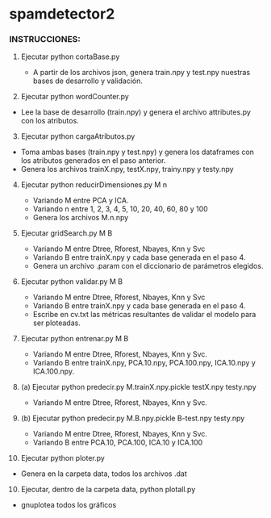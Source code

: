 # spamdetector2

### INSTRUCCIONES:

1. Ejecutar python cortaBase.py
   * A partir de los archivos json, genera train.npy y test.npy nuestras bases de desarrollo y validación.

2.  Ejecutar python wordCounter.py
   * Lee la base de desarrollo (train.npy) y genera el archivo attributes.py con los atributos.

3.  Ejecutar python cargaAtributos.py
   * Toma ambas bases (train.npy y test.npy) y genera los dataframes con los atributos generados en el paso anterior.
   * Genera los archivos trainX.npy, testX.npy, trainy.npy y testy.npy

4. Ejecutar python reducirDimensiones.py M n
   * Variando M entre PCA y ICA.
   * Variando n entre 1, 2, 3, 4, 5, 10, 20, 40, 60, 80 y 100
   * Genera los archivos M.n.npy

5. Ejecutar gridSearch.py M B
   * Variando M entre Dtree, Rforest, Nbayes, Knn y Svc
   * Variando B entre trainX.npy y cada base generada en el paso 4.
   * Genera un archivo .param con el diccionario de parámetros elegidos.

6. Ejecutar python validar.py M B
   * Variando M entre Dtree, Rforest, Nbayes, Knn y Svc
   * Variando B entre trainX.npy y cada base generada en el paso 4.
   * Escribe en cv.txt las métricas resultantes de validar el modelo para ser ploteadas.

7. Ejecutar python entrenar.py M B
   * Variando M entre Dtree, Rforest, Nbayes, Knn y Svc.
   * Variando B entre trainX.npy, PCA.10.npy, PCA.100.npy, ICA.10.npy y ICA.100.npy.

8. (a) Ejecutar python predecir.py M.trainX.npy.pickle testX.npy testy.npy
   * Variando M entre Dtree, Rforest, Nbayes, Knn y Svc.
8. (b) Ejecutar python predecir.py M.B.npy.pickle B-test.npy testy.npy
   * Variando M entre Dtree, Rforest, Nbayes, Knn y Svc.
   * Variando B entre PCA.10, PCA.100, ICA.10 y ICA.100

9. Ejecutar python ploter.py
  * Genera en la carpeta data, todos los archivos .dat

10. Ejecutar, dentro de la carpeta data, python plotall.py
  * gnuplotea todos los gráficos
